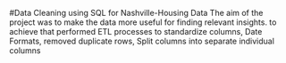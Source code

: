 #Data Cleaning using SQL for Nashville-Housing Data
The aim of the project was to make the data more useful for finding relevant insights. to achieve that performed ETL processes to standardize columns, Date Formats, removed duplicate rows, Split columns into separate individual columns



